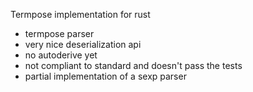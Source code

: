 Termpose implementation for rust

- termpose parser
- very nice deserialization api
- no autoderive yet
- not compliant to standard and doesn't pass the tests
- partial implementation of a sexp parser